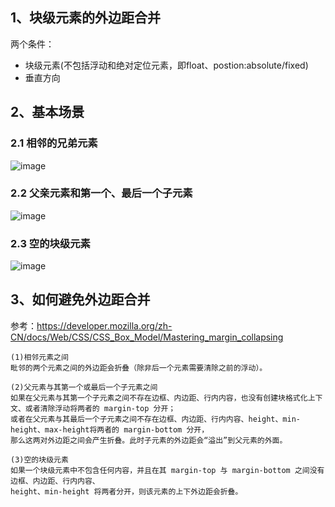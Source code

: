 
## 1、块级元素的外边距合并

两个条件：
- 块级元素(不包括浮动和绝对定位元素，即float、postion:absolute/fixed)  
- 垂直方向

## 2、基本场景

### 2.1 相邻的兄弟元素
![image](https://user-images.githubusercontent.com/16630659/52623545-88442080-2ee7-11e9-8a5b-884622a84d2e.png)

### 2.2 父亲元素和第一个、最后一个子元素
![image](https://user-images.githubusercontent.com/16630659/52623722-fc7ec400-2ee7-11e9-8235-572bfe58c2fd.png)

### 2.3 空的块级元素
![image](https://user-images.githubusercontent.com/16630659/52623930-7e6eed00-2ee8-11e9-9799-3aa199a52f81.png)

## 3、如何避免外边距合并

参考：https://developer.mozilla.org/zh-CN/docs/Web/CSS/CSS_Box_Model/Mastering_margin_collapsing 
```
(1)相邻元素之间
毗邻的两个元素之间的外边距会折叠（除非后一个元素需要清除之前的浮动）。

(2)父元素与其第一个或最后一个子元素之间
如果在父元素与其第一个子元素之间不存在边框、内边距、行内内容，也没有创建块格式化上下文、或者清除浮动将两者的 margin-top 分开；
或者在父元素与其最后一个子元素之间不存在边框、内边距、行内内容、height、min-height、max-height将两者的 margin-bottom 分开，
那么这两对外边距之间会产生折叠。此时子元素的外边距会“溢出”到父元素的外面。

(3)空的块级元素
如果一个块级元素中不包含任何内容，并且在其 margin-top 与 margin-bottom 之间没有边框、内边距、行内内容、
height、min-height 将两者分开，则该元素的上下外边距会折叠。
```
